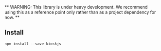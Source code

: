 ** WARNING: This library is under heavy development. We recommend using this as a reference point only rather than as a project dependency for now. **

## Install

```
npm install --save kioskjs
```
